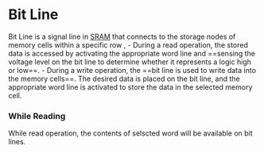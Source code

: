# **Bit Line**
Bit Line is a signal line in [SRAM](Ram.md#SRAM) that connects to the storage nodes of memory cells within a specific row ,
	- During a read operation, the stored data is accessed by activating the appropriate word line and ==sensing the voltage level on the bit line to determine whether it represents a logic high or low==.
	- During a write operation, the ==bit line is used to write data into the memory cells==. The desired data is placed on the bit line, and the appropriate word line is activated to store the data in the selected memory cell.
### While Reading
While read operation, the contents of selscted word will be available on bit lines.